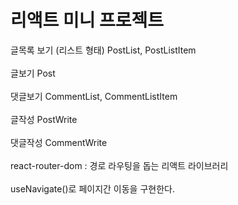 # 리액트 미니 프로젝트

글목록 보기 (리스트 형태) PostList, PostListItem
<br></br>
글보기 Post
<br></br>
댓글보기 CommentList, CommentListItem
<br></br>
글작성 PostWrite
<br></br>
댓글작성 CommentWrite
<br></br>
react-router-dom : 경로 라우팅을 돕는 리액트 라이브러리 
<br></br>
useNavigate()로 페이지간 이동을 구현한다. 
